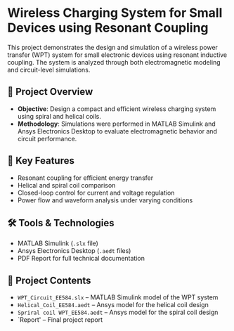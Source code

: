 # Wireless Charging System for Small Devices using Resonant Coupling

This project demonstrates the design and simulation of a wireless power transfer (WPT) system for small electronic devices using resonant inductive coupling. The system is analyzed through both electromagnetic modeling and circuit-level simulations.

## 📌 Project Overview
- **Objective**: Design a compact and efficient wireless charging system using spiral and helical coils.
- **Methodology**: Simulations were performed in MATLAB Simulink and Ansys Electronics Desktop to evaluate electromagnetic behavior and circuit performance.

## 🧠 Key Features
- Resonant coupling for efficient energy transfer
- Helical and spiral coil comparison
- Closed-loop control for current and voltage regulation
- Power flow and waveform analysis under varying conditions

## 🛠 Tools & Technologies
- MATLAB Simulink (`.slx` file)
- Ansys Electronics Desktop (`.aedt` files)
- PDF Report for full technical documentation

## 📂 Project Contents
- `WPT_Circuit_EE584.slx` – MATLAB Simulink model of the WPT system
- `Helical_Coil_EE584.aedt` – Ansys model for the helical coil design
- `Spriral coil WPT_EE584.aedt` – Ansys model for the spiral coil design
- `Report' – Final project report
